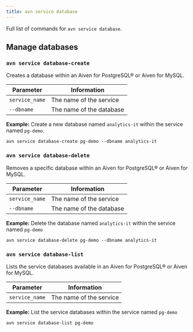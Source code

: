 ```yaml
---
title: avn service database
---
```


Full list of commands for `avn service database`.

## Manage databases

### `avn service database-create`

Creates a database within an Aiven for PostgreSQL® or Aiven for MySQL.

| Parameter      | Information              |
| -------------- | ------------------------ |
| `service_name` | The name of the service  |
| `--dbname`     | The name of the database |

**Example:** Create a new database named `analytics-it` within the
service named `pg-demo`.

```
avn service database-create pg-demo --dbname analytics-it
```

### `avn service database-delete`

Removes a specific database within an Aiven for PostgreSQL® or Aiven for
MySQL.

| Parameter      | Information              |
| -------------- | ------------------------ |
| `service_name` | The name of the service  |
| `--dbname`     | The name of the database |

**Example:** Delete the database named `analytics-it` within the service
named `pg-demo`

```
avn service database-delete pg-demo --dbname analytics-it
```

### `avn service database-list`

Lists the service databases available in an Aiven for PostgreSQL® or Aiven
for MySQL.

| Parameter      | Information             |
| -------------- | ----------------------- |
| `service_name` | The name of the service |

**Example:** List the service databases within the service named
`pg-demo`

```
avn service database-list pg-demo
```
